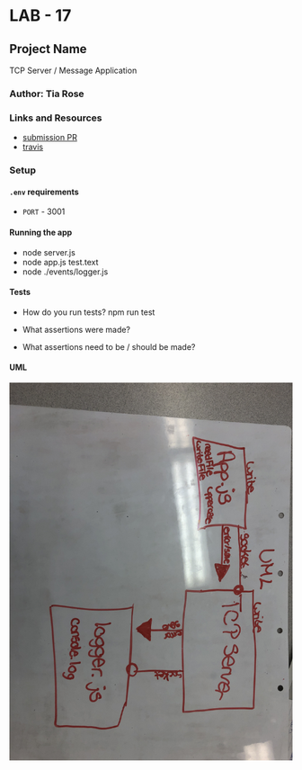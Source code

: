 # LAB - 17

## Project Name
TCP Server / Message Application

### Author: Tia Rose

### Links and Resources
* [submission PR](https://github.com/tia-rose-401-advanced-javascript/lab-17/pull/1)
* [travis](https://www.travis-ci.com/tia-rose-401-advanced-javascript/lab-17)


### Setup
#### `.env` requirements
* `PORT` - 3001


#### Running the app
* node server.js
* node app.js test.text
* node ./events/logger.js
  
#### Tests
* How do you run tests?
npm run test

* What assertions were made?
* What assertions need to be / should be made?

#### UML
![UML](./assets/UML-17.JPG)